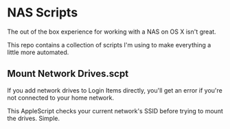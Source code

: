 # NAS Scripts

The out of the box experience for working with a NAS on OS X isn't great.

This repo contains a collection of scripts I'm using to make everything
a little more automated.

## Mount Network Drives.scpt

If you add network drives to Login Items directly, you'll get an error
if you're not connected to your home network.

This AppleScript checks your current network's SSID before trying to
mount the drives. Simple.